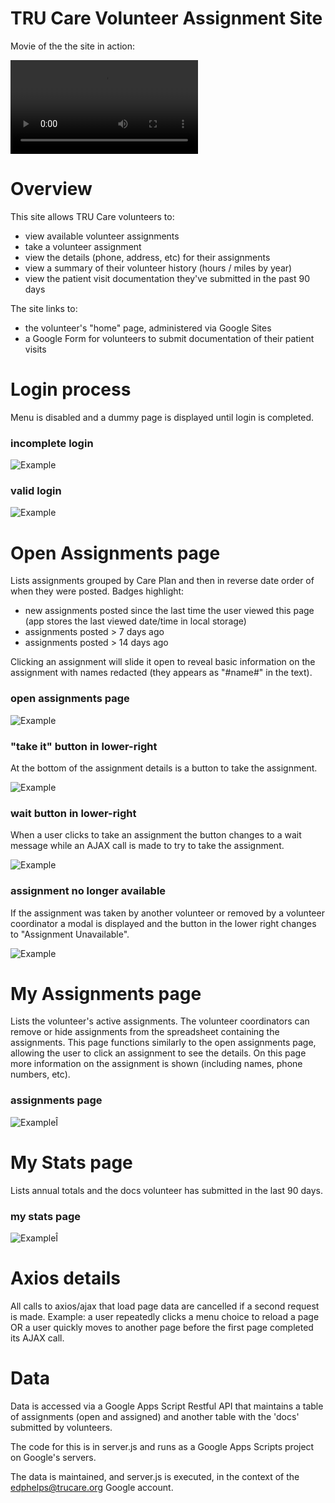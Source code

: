 # TRU Care Volunteer Assignment Site

Movie of the the site in action:

![Example](screenshots/TRU-vol.mov)

# Overview

This site allows TRU Care volunteers to:
* view available volunteer assignments
* take a volunteer assignment
* view the details (phone, address, etc) for their assignments
* view a summary of their volunteer history (hours / miles by year)
* view the patient visit documentation they've submitted in the past 90 days  

The site links to:
* the volunteer's "home" page, administered via Google Sites
* a Google Form for volunteers to submit documentation of their patient visits


# Login process

Menu is disabled and a dummy page is displayed until login is completed.

### incomplete login
![Example](screenshots/login-invalid.png)

### valid login
![Example](screenshots/login-valid.png)


# Open Assignments page

Lists assignments grouped by Care Plan and then in reverse date order of when
they were posted.  Badges highlight:
* new assignments posted since the last time the user viewed this page (app
  stores the last viewed date/time in local storage)
* assignments posted > 7 days ago
* assignments posted > 14 days ago  

Clicking an assignment will slide it open to reveal basic information on the
assignment with names redacted (they appears as "#name#" in the text).

### open assignments page
![Example](screenshots/open-assignments.png)

### "take it" button in lower-right

At the bottom of the assignment details is a button to take the assignment.

![Example](screenshots/take-it-btn.png)

### wait button in lower-right

When a user clicks to take an assignment the button changes to a wait message
while an AJAX call is made to try to take the assignment.  

![Example](screenshots/take-it-wait-btn.png)

### assignment no longer available

If the assignment was taken by another volunteer or removed by a volunteer coordinator
a modal is displayed and the button in the lower right changes to "Assignment Unavailable".

![Example](screenshots/take-it-failed-modal.png)


# My Assignments page

Lists the volunteer's active assignments.  The volunteer coordinators can remove
or hide assignments from the spreadsheet containing the assignments.  This page
functions similarly to the open assignments page, allowing the user to click
an assignment to see the details.  On this page more information on the
assignment is shown (including names, phone numbers, etc).

### assignments page
![ExampleÎ](screenshots/my-assignments.png)


# My Stats page

Lists annual totals and the docs volunteer has submitted in the last 90 days.

### my stats page
![ExampleÎ](screenshots/my-stats.png)


# Axios details

All calls to axios/ajax that load page data are cancelled if a second request
is made.  Example:  a user repeatedly clicks a menu choice to reload a page OR
a user quickly moves to another page before the first page completed its AJAX
call.


# Data

Data is accessed via a Google Apps Script Restful API that maintains a table
of assignments (open and assigned) and another table with the 'docs'
submitted by volunteers.

The code for this is in server.js and runs as a Google Apps Scripts
project on Google's servers.

The data is maintained, and server.js is executed, in the context of the
edphelps@trucare.org Google account.
